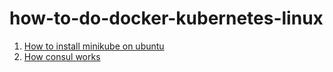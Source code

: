 # how-to-do-docker-kubernetes-linux

1.  [How to install minikube on ubuntu](https://computingforgeeks.com/how-to-install-minikube-on-ubuntu-18-04/)
2.  [How consul works](https://www.tutorialspoint.com/consul/consul_working_with_microservices.htm)
